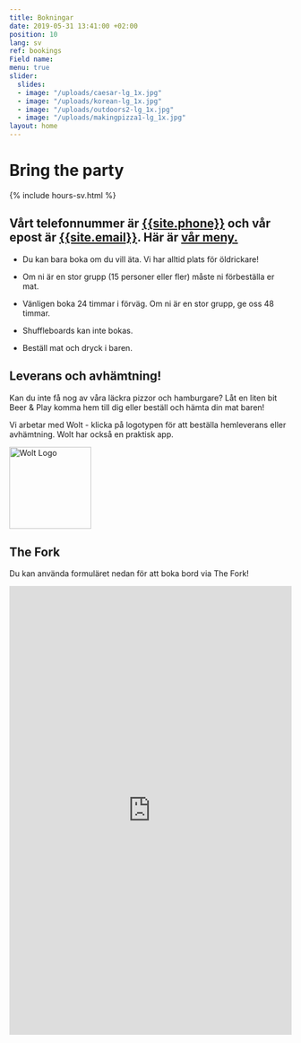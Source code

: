 ```yaml
---
title: Bokningar
date: 2019-05-31 13:41:00 +02:00
position: 10
lang: sv
ref: bookings
Field name: 
menu: true
slider:
  slides:
  - image: "/uploads/caesar-lg_1x.jpg"
  - image: "/uploads/korean-lg_1x.jpg"
  - image: "/uploads/outdoors2-lg_1x.jpg"
  - image: "/uploads/makingpizza1-lg_1x.jpg"
layout: home
---
```


# Bring the party

{% include hours-sv.html %}

## Vårt telefonnummer är <a href="tel:{{site.phone}}">{{site.phone}}</a> och vår epost är <a href="mailto:{{site.email}}">{{site.email}}</a>. Här är <a href="food-sv.html">vår meny.</a>

* Du kan bara boka om du vill äta. Vi har alltid plats för öldrickare!

* Om ni är en stor grupp (15 personer eller fler) måste ni förbeställa er mat.

* Vänligen boka 24 timmar i förväg. Om ni är en stor grupp, ge oss 48 timmar.

* Shuffleboards kan inte bokas. 

* Beställ mat och dryck i baren.

## Leverans och avhämtning!

Kan du inte få nog av våra läckra pizzor och hamburgare? Låt en liten bit Beer & Play komma hem till dig eller beställ och hämta din mat baren!

Vi arbetar med Wolt - klicka på logotypen för att beställa hemleverans eller avhämtning. Wolt har också en praktisk app.

<div class="center">
<a target="_blank" href="https://wolt.com/en/swe/stockholm/restaurant/beer-n-play"><img src="../assets/images/wolt-logo.png" alt="Wolt Logo" style="width: 146px "></a>
</div>

## The Fork

Du kan använda formuläret nedan för att boka bord via The Fork!

<div class="center" style="background: white">
<iframe id="thefork" src="https://module.lafourchette.com/sv_SE/module/554537-f9b2f" style="width: 100%; min-height:800px; border:none; scrolling:yes;"></iframe>
</div>